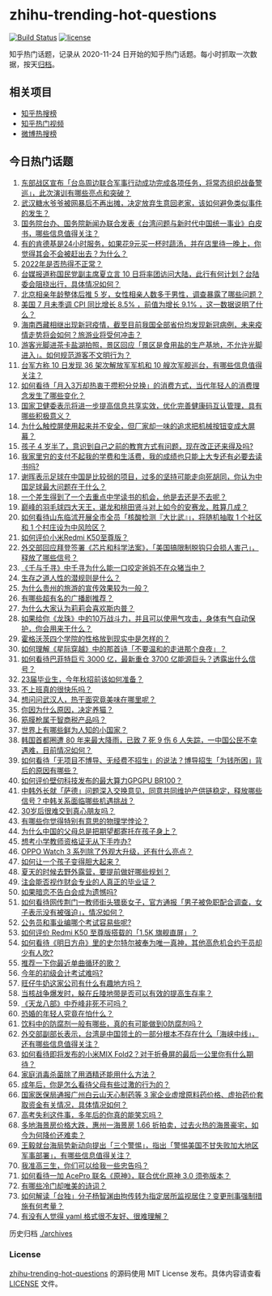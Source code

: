 # zhihu-trending-hot-questions

[![Build Status](https://github.com/justjavac/zhihu-trending-hot-questions/workflows/ci/badge.svg?branch=master)](https://github.com/justjavac/zhihu-trending-hot-questions/actions)
[![license](https://img.shields.io/github/license/justjavac/zhihu-trending-hot-questions)](https://github.com/justjavac/zhihu-trending-hot-questions/blob/master/LICENSE)

知乎热门话题，记录从 2020-11-24 日开始的知乎热门话题。每小时抓取一次数据，按天[归档](./archives)。

## 相关项目

- [知乎热搜榜](https://github.com/justjavac/zhihu-trending-top-search)
- [知乎热门视频](https://github.com/justjavac/zhihu-trending-hot-video)
- [微博热搜榜](https://github.com/justjavac/weibo-trending-hot-search)

## 今日热门话题

<!-- BEGIN -->
<!-- 最后更新时间 Thu Aug 11 2022 07:19:58 GMT+0800 (China Standard Time) -->

1. [东部战区宣布「台岛周边联合军事行动成功完成各项任务，将常态组织战备警巡」，此次演训有哪些亮点和突破？](https://www.zhihu.com/question/547819543)
1. [武汉糖水爷爷被网暴后不再出摊，决定放弃生意回老家，该如何避免类似事件的发生？](https://www.zhihu.com/question/547660649)
1. [国务院台办、国务院新闻办联合发表《台湾问题与新时代中国统一事业》白皮书，哪些信息值得关注？](https://www.zhihu.com/question/547767006)
1. [有的肯德基是24小时服务，如果花9元买一杯时蔬汤，并在店里待一晚上，你觉得其会不会被赶出去？为什么？](https://www.zhihu.com/question/345615910)
1. [2022年是否热得不正常？](https://www.zhihu.com/question/547279206)
1. [台媒报道称国民党副主席夏立言 10 日将率团访问大陆，此行有何计划？台陆委会阻挠出行，具体情况如何？](https://www.zhihu.com/question/547782345)
1. [北京相亲年龄整体后推 5 岁，女性相亲人数多于男性，调查暴露了哪些问题？](https://www.zhihu.com/question/546903853)
1. [美国 7 月未季调 CPI 同比增长 8.5% ，前值为增长 9.1% ，这一数据说明了什么？](https://www.zhihu.com/question/547850011)
1. [海南西藏相继出现新冠疫情，截至目前我国全部省份均发现新冠病例，未来疫情走势将会如何？旅游业将受何冲击？](https://www.zhihu.com/question/547456089)
1. [游客光脚进茶卡盐湖拍照，景区回应「景区是食用盐的生产基地，不允许光脚进入」。如何规范游客不文明行为？](https://www.zhihu.com/question/547808844)
1. [台军方称 10 日发现 36 架次解放军军机和 10 艘次军舰巡台，有哪些信息值得关注？](https://www.zhihu.com/question/547857307)
1. [如何看待「月入3万却热衷于攒积分兑换」的消费方式，当代年轻人的消费理念发生了哪些变化？](https://www.zhihu.com/question/547783734)
1. [国家卫健委表示将进一步提高信息共享实效，优化完善健康码互认管理，具有哪些积极意义？](https://www.zhihu.com/question/547812534)
1. [为什么触控屏使用起来并不安全，但厂家却一味的追求把机械按钮变成大屏幕？](https://www.zhihu.com/question/531452322)
1. [孩子 4 岁半了，意识到自己之前的教育方式有问题，现在改正还来得及吗?](https://www.zhihu.com/question/540645784)
1. [我家里穷的支付不起我的学费和生活费，我的成绩也只能上大专还有必要去读书吗?](https://www.zhihu.com/question/547009506)
1. [谢晖表示足球在中国是比较弱的项目，过多的坚持可能走向死胡同，你认为中国足球最大问题在于什么？](https://www.zhihu.com/question/547699771)
1. [一个差生得到了一个去重点中学读书的机会，他是去还是不去呢？](https://www.zhihu.com/question/547596957)
1. [巅峰的羽毛球四大天王，谌龙和桃田贤斗对上如今的安赛龙，胜算几成？](https://www.zhihu.com/question/541374030)
1. [如何看待山东临沭开展全市全员「核酸检测『大比武』」，将随机抽取 1 个社区和 1 个村庄设为中风险区？](https://www.zhihu.com/question/547773152)
1. [如何评价小米Redmi K50至尊版？](https://www.zhihu.com/question/547142589)
1. [外交部回应拜登签署《芯片和科学法案》，「美国搞限制脱钩只会损人害己」，释放了哪些信号？](https://www.zhihu.com/question/547814989)
1. [《千与千寻》中千寻为什么能一口咬定爸妈不在众猪当中？](https://www.zhihu.com/question/494330163)
1. [生存之道人性的潜规则是什么？](https://www.zhihu.com/question/526372405)
1. [为什么贵州的旅游的宣传效果较为一般？](https://www.zhihu.com/question/40861262)
1. [有哪些超有名的广播剧推荐？](https://www.zhihu.com/question/546851708)
1. [为什么大家认为莉莉会喜欢斯内普？](https://www.zhihu.com/question/420506238)
1. [如果给你《龙珠》中的10万战斗力，并且可以使用气攻击，身体有气自动保护，你会用来干什么？](https://www.zhihu.com/question/453307478)
1. [霍格沃茨四个学院的性格放到现实中是怎样的？](https://www.zhihu.com/question/486253288)
1. [如何理解《星际穿越》中的那首诗「不要温和的走进那个良夜」？](https://www.zhihu.com/question/26635782)
1. [如何看待巴菲特巨亏 3000 亿，最新重仓 3700 亿能源巨头？透露出什么信号？](https://www.zhihu.com/question/547362364)
1. [23届毕业生，今年秋招前该如何准备？](https://www.zhihu.com/question/522081917)
1. [不上班真的很快乐吗？](https://www.zhihu.com/question/511176634)
1. [想问问武汉人，热干面究竟美味在哪里呢？](https://www.zhihu.com/question/464096189)
1. [你因为什么原因，决定养猫？](https://www.zhihu.com/question/466413133)
1. [筋膜枪属于智商税产品吗？](https://www.zhihu.com/question/380935907)
1. [世界上有哪些鲜为人知的小国家？](https://www.zhihu.com/question/297777609)
1. [韩国首都圈遭 80 年来最大降雨，已致 7 死 9 伤 6 人失踪，一中国公民不幸遇难，目前情况如何？](https://www.zhihu.com/question/547647281)
1. [如何看待「无项目不博导、无经费不招生」的说法？博导招生「为钱所困」背后的原因有哪些？](https://www.zhihu.com/question/547762476)
1. [如何评价壁仞科技发布的最大算力GPGPU BR100？](https://www.zhihu.com/question/547728200)
1. [中韩外长就「萨德」问题深入交换意见，同意共同维护产供链稳定，释放哪些信号？中韩关系面临哪些机遇挑战？](https://www.zhihu.com/question/547764611)
1. [30岁后很难交到真心朋友吗？](https://www.zhihu.com/question/547576999)
1. [有哪些你觉得特别有意思的物理学悖论？](https://www.zhihu.com/question/397610640)
1. [为什么中国的父母总是把期望都寄托在孩子身上？](https://www.zhihu.com/question/27557552)
1. [想考小学教师资格证无从下手咋办?](https://www.zhihu.com/question/537835797)
1. [OPPO Watch 3 系列除了外观大升级，还有什么亮点？](https://www.zhihu.com/question/547832480)
1. [如何让一个孩子变得胆大起来？](https://www.zhihu.com/question/547720228)
1. [夏天的时候去野外露营，要提前做好哪些规划？](https://www.zhihu.com/question/537105717)
1. [注会能否视作财会专业的人真正的毕业证？](https://www.zhihu.com/question/542176116)
1. [如果暗恋不告白会成为遗憾吗?](https://www.zhihu.com/question/542347182)
1. [如何看待网传荆门一教师街头猥亵女子，官方通报「男子被免职配合调查，女子表示没有被强迫」，情况如何？](https://www.zhihu.com/question/547743887)
1. [公务员和事业编哪个考试容易些呢?](https://www.zhihu.com/question/546796535)
1. [如何评价 Redmi K50 至尊版搭载的「1.5K 旗舰直屏」？](https://www.zhihu.com/question/547809155)
1. [如何看待《明日方舟》里的史尔特尔被奉为唯一真神，其他高危机合约干员却少有人吹?](https://www.zhihu.com/question/447685092)
1. [推荐一下你最近单曲循环的歌？](https://www.zhihu.com/question/546227028)
1. [今年的初级会计考试难吗?](https://www.zhihu.com/question/546674523)
1. [旺仔牛奶这家公司有什么有趣地方吗？](https://www.zhihu.com/question/367847608)
1. [当核战争爆发时，躲在丘陵地带是否可以有效的提高生存率？](https://www.zhihu.com/question/46754877)
1. [《天龙八部》中乔峰非死不可吗？](https://www.zhihu.com/question/542068490)
1. [恐婚的年轻人究竟在怕什么？](https://www.zhihu.com/question/547235937)
1. [饮料中的防腐剂一般有哪些，真的有可能做到0防腐剂吗？](https://www.zhihu.com/question/547703807)
1. [外交部副部长表示，台湾是中国领土的一部分根本不存在什么「海峡中线」，还有哪些信息值得关注？](https://www.zhihu.com/question/547694454)
1. [如何看待即将发布的小米MIX Fold2？对于折叠屏的最后一公里你有什么期待？](https://www.zhihu.com/question/547648656)
1. [家庭消毒杀菌除了用酒精还能用什么方法？](https://www.zhihu.com/question/439286969)
1. [成年后，你是怎么看待父母有些过激的行为的？](https://www.zhihu.com/question/526147193)
1. [国家医保局通报广州白云山天心制药等 3 家企业虚增原料药价格、虚抬药价套取资金有关情况，具体情况如何？](https://www.zhihu.com/question/547684707)
1. [高考失利这件事，多年后的你真的能笑忘吗？](https://www.zhihu.com/question/546335731)
1. [多地海景房价格大跌，惠州一海景房 1.66 折拍卖，过去火热的海景豪宅，如今为何降价还难卖？](https://www.zhihu.com/question/547675744)
1. [王毅就台海局势新动向提出「三个警惕」，指出「警惕美国不甘失败加大地区军事部署」，有哪些信息值得关注？](https://www.zhihu.com/question/547835425)
1. [我准高三生，你们可以给我一些忠告吗？](https://www.zhihu.com/question/547701189)
1. [如何看待一加 AcePro 联名《原神》，联合优化原神 3.0 须弥版本？](https://www.zhihu.com/question/547760923)
1. [有哪些冷门却唯美的诗词？](https://www.zhihu.com/question/308425866)
1. [如何解读「台独」分子杨智渊由拘传转为指定居所监视居住？变更刑事强制措施有何考量？](https://www.zhihu.com/question/547769489)
1. [有没有人觉得 yaml 格式很不友好、很难理解？](https://www.zhihu.com/question/65280152)

<!-- END -->

历史归档 [./archives](./archives)

### License

[zhihu-trending-hot-questions](https://github.com/justjavac/zhihu-trending-hot-questions)
的源码使用 MIT License 发布。具体内容请查看 [LICENSE](./LICENSE) 文件。
